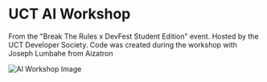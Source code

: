 # UCT AI Workshop

From the "Break The Rules x DevFest Student Edition" event. Hosted by the UCT Developer Society.
Code was created during the workshop with Joseph Lumbahe from Aizatron

![AI Workshop Image](https://github.com/kelviy/UCT_Workshop_AI/assets/52874397/b9179a52-64be-4938-83a3-6aff585c8904)
